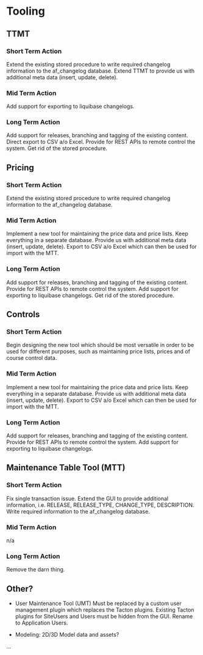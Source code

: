 # Tooling


## TTMT

### Short Term Action

Extend the existing stored procedure to write required changelog information to the af_changelog database.
Extend TTMT to provide us with additional meta data (insert, update, delete).

### Mid Term Action

Add support for exporting to liquibase changelogs.

### Long Term Action

Add support for releases, branching and tagging of the existing content.
Direct export to CSV a/o Excel.
Provide for REST APIs to remote control the system.
Get rid of the stored procedure.


## Pricing

### Short Term Action

Extend the existing stored procedure to write required changelog information to the af_changelog database.

### Mid Term Action

Implement a new tool for maintaining the price data and price lists.
Keep everything in a separate database.
Provide us with additional meta data (insert, update, delete).
Export to CSV a/o Excel which can then be used for import with the MTT.

### Long Term Action

Add support for releases, branching and tagging of the existing content.
Provide for REST APIs to remote control the system.
Add support for exporting to liquibase changelogs.
Get rid of the stored procedure.


## Controls

### Short Term Action

Begin designing the new tool which should be most versatile in order to be used for different purposes,
such as maintaining price lists, prices and of course control data.

### Mid Term Action

Implement a new tool for maintaining the price data and price lists.
Keep everything in a separate database.
Provide us with additional meta data (insert, update, delete).
Export to CSV a/o Excel which can then be used for import with the MTT.

### Long Term Action

Add support for releases, branching and tagging of the existing content.
Provide for REST APIs to remote control the system.
Add support for exporting to liquibase changelogs.


## Maintenance Table Tool (MTT)

### Short Term Action

Fix single transaction issue.
Extend the GUI to provide additional information, i.e. RELEASE, RELEASE_TYPE, CHANGE_TYPE, DESCRIPTION.
Write required information to the af_changelog database.

### Mid Term Action

n/a

### Long Term Action

Remove the darn thing.


## Other?

* User Maintenance Tool (UMT)
  Must be replaced by a custom user management plugin which replaces the Tacton plugins.
  Existing Tacton plugins for SiteUsers and Users must be hidden from the GUI.
  Rename to Application Users.

* Modeling: 2D/3D Model data and assets?

...
